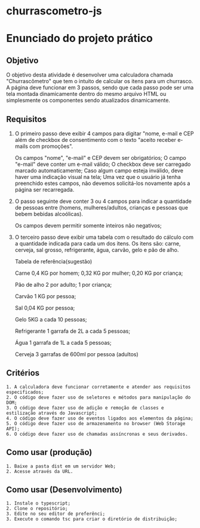 # churrascometro-js
# Enunciado do projeto prático

## Objetivo
O objetivo desta atividade é desenvolver uma calculadora chamada "Churrascômetro" que tem o intuito de calcular os itens para um churrasco. A página deve funcionar em 3 passos, sendo que cada passo pode ser uma tela montada dinamicamente dentro do mesmo arquivo HTML ou simplesmente os componentes sendo atualizados dinamicamente.

## Requisitos
1. O primeiro passo deve exibir 4 campos para digitar "nome, e-mail e CEP além de checkbox de consentimento com o texto "aceito receber e-mails com promoções".

    Os campos "nome", "e-mail" e CEP devem ser obrigatórios;
    O campo "e-mail" deve conter um e-mail válido;
    O checkbox deve ser carregado marcado automaticamente;
    Caso algum campo esteja inválido, deve haver uma indicação visual na tela;
    Uma vez que o usuário já tenha preenchido estes campos, não devemos solicitá-los novamente após a página ser recarregada.

2. O passo seguinte deve conter 3 ou 4 campos para indicar a quantidade de pessoas entre (homens, mulheres/adultos, crianças e pessoas que bebem bebidas alcoólicas).

    Os campos devem permitir somente inteiros não negativos;

3. O terceiro passo deve exibir uma tabela com o resultado do cálculo com a quantidade indicada para cada um dos itens. Os itens são: carne, cerveja, sal grosso, refrigerante, água, carvão, gelo e pão de alho.

    Tabela de referência(sugestão)

    Carne
        0,4 KG por homem;
        0,32 KG por mulher;
        0,20 KG por criança;

    Pão de alho
        2 por adulto;
        1 por criança;

    Carvão
        1 KG por pessoa;

    Sal
        0,04 KG por pessoa;

    Gelo
        5KG a cada 10 pessoas;

    Refrigerante
        1 garrafa de 2L a cada 5 pessoas;

    Água
        1 garrafa de 1L a cada 5 pessoas;

    Cerveja
        3 garrafas de 600ml por pessoa (adultos)

## Critérios
    1. A calculadora deve funcionar corretamente e atender aos requisitos especificados;
    2. O código deve fazer uso de seletores e métodos para manipulação do DOM;
    3. O código deve fazer uso de adição e remoção de classes e estilização através do Javascript;
    4. O código deve fazer uso de eventos ligados aos elementos da página;
    5. O código deve fazer uso de armazenamento no browser (Web Storage API);
    6. O código deve fazer uso de chamadas assíncronas e seus derivados.

## Como usar (produção)
    1. Baixe a pasta dist em um servidor Web;
    2. Acesse através da URL.

## Como usar (Desenvolvimento)
    1. Instale o typescript;
    2. Clone o repositório;
    3. Edite no seu editor de preferênci;
    3. Execute o comando tsc para criar o diretório de distribuição;